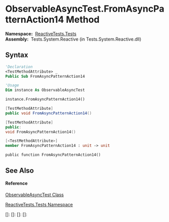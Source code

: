# ObservableAsyncTest.FromAsyncPatternAction14 Method

**Namespace:**  [ReactiveTests.Tests](ReactiveTests.Tests\ReactiveTests.Tests.md)  
**Assembly:**  Tests.System.Reactive (in Tests.System.Reactive.dll)

## Syntax

```vb
'Declaration
<TestMethodAttribute> _
Public Sub FromAsyncPatternAction14
```

```vb
'Usage
Dim instance As ObservableAsyncTest

instance.FromAsyncPatternAction14()
```

```csharp
[TestMethodAttribute]
public void FromAsyncPatternAction14()
```

```c++
[TestMethodAttribute]
public:
void FromAsyncPatternAction14()
```

```fsharp
[<TestMethodAttribute>]
member FromAsyncPatternAction14 : unit -> unit 
```

```jscript
public function FromAsyncPatternAction14()
```

## See Also

#### Reference

[ObservableAsyncTest Class](ObservableAsyncTest\ObservableAsyncTest.md)

[ReactiveTests.Tests Namespace](ReactiveTests.Tests\ReactiveTests.Tests.md)

[]: 
[]: 
[]: 
[]: 